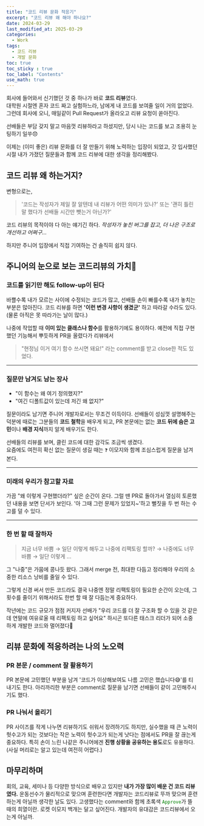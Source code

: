 ```yaml
---
title: "코드 리뷰 문화 적응기"
excerpt: "코드 리뷰 왜 해야 하나요?"
date: 2024-03-29
last_modified_at: 2025-03-29
categories: 
  - Work
tags: 
  - 코드 리뷰
  - 개발 문화
toc: true
toc_sticky : true
toc_label: "Contents"
use_math: true
---
```


회사에 들어와서 신기했던 것 중 하나가 바로 **코드 리뷰**였다.  
대학원 시절엔 혼자 코드 짜고 실험하느라, 남에게 내 코드를 보여줄 일이 거의 없었다.  
그런데 회사에 오니, 매일같이 Pull Request가 올라오고 리뷰 요청이 쏟아진다.

선배들은 부담 갖지 말고 마음껏 리뷰하라고 하셨지만, 당시 나는 코드를 보고 조용히 눈팅하기 일쑤😞

이제는 (이미 좋은) 리뷰 문화를 더 잘 만들기 위해 노력하는 입장이 되었고, 갓 입사했던 시절 내가 가졌던 질문들과 함께 코드 리뷰에 대한 생각을 정리해봤다.

## 코드 리뷰 왜 하는거지?

변형으로는,
> '코드는 작성자가 제일 잘 알텐데 내 리뷰가 어떤 의미가 있나?' 또는 '괜히 틀린 말 했다가 선배들 시간만 뺏는거 아닌가?'


코드 리뷰의 목적이야 다 아는 얘기긴 하다. *작성자가 놓친 버그를 잡고, 더 나은 구조로 개선하고 어쩌구...*

하지만 주니어 입장에서 직접 기여하는 건 솔직히 쉽지 않다.


## 주니어의 눈으로 보는 코드리뷰의 가치👀

### 코드를 읽기만 해도 follow-up이 된다

바쁠수록 내가 모르는 사이에 수정되는 코드가 많고, 선배들 손이 빠를수록 내가 놓치는 부분은 많아진다.
코드 리뷰를 하면 **'이런 변경 사항이 생겼군'** 하고 따라갈 수라도 있다. (물론 아직은 못 따라가는 날이 많다.)

나중에 작업할 때 **이미 있는 클래스나 함수**를 활용하기에도 용이하다.
예전에 직접 구현했던 기능해서 뿌듯하게 PR을 올렸다가 리뷰에서
> "현정님 이거 여기 함수 쓰시면 돼요!"
라는 comment를 받고 close한 적도 있었다.

--- 

### 질문만 남겨도 남는 장사

- "이 함수는 왜 여기 정의했지?"
- "여긴 디폴트값이 있는데 저긴 왜 없지?"

질문이라도 남기면 주니어 개발자로서는 무조건 이득이다.
선배들이 성심껏 설명해주는 덕분에 때로는 그분들의 **코드 철학**을 배우게 되고, PR 본문에는 없는 **코드 뒤에 숨은 고민**이나 **배경 지식**까지 알게 배우기도 한다.

선배들의 리뷰를 보며, 클린 코드에 대한 감각도 조금씩 생겼다.  
요즘에도 여전히 확신 없는 질문이 생길 때는 `❓` 이모지와 함께 조심스럽게 질문을 남겨본다.

---

### 미래의 우리가 참고할 자료

가끔 "왜 이렇게 구현했더라?" 싶은 순간이 온다.
그럴 땐 PR로 돌아가서 열심히 토론했던 내용을 보면 단서가 보인다.
'아 그때 그런 문제가 있었지~'하고 뻘짓을 두 번 하는 수고를 덜 수 있다.

---

### 한 번 할 때 잘하자

> 지금 너무 바쁨 → 일단 이렇게 해두고 나중에 리팩토링 할까? → 나중에도 너무 바쁨 → 일단 이렇게 ...

그 "나중"은 가뭄에 콩나듯 왔다.
그래서 merge 전, 최대한 다듬고 정리해야 우리의 소중한 리소스 낭비를 줄일 수 있다.

그렇게 신경 써서 만든 코드라도 결국 나중엔 정말 리팩토링이 필요한 순간이 오는데, 그 횟수를 줄이기 위해서라도 한번 할 때 잘 다듬는게 중요하다.

작년에는 코드 규모가 점점 커지자 선배가 "우리 코드를 더 잘 구조화 할 수 있을 것 같은데 연말에 여유로울 때 리팩토링 하고 싶어요" 하시곤 또다른 태스크 리더가 되어 소중하게 개발한 코드와 멀어졌다🥲


## 리뷰 문화에 적응하려는 나의 노오력

### PR 본문 / comment 잘 활용하기
PR 본문에 고민했던 부분을 남겨 '코드가 이상해보여도 나름 고민은 했습니다😅'를 티내기도 한다.
아리까리한 부분은 comment로 질문을 남기면 선배들이 같이 고민해주시기도 했다.

### PR 나눠서 올리기
PR 사이즈를 작게 나누면 리뷰하기도 쉬워서 장려하기도 하지만, 실수했을 때 큰 노력이 헛수고가 되는 것보다는 작은 노력이 헛수고가 되는게 낫다는 점에서도 PR을 잘 끊는게 중요하다.
특히 손이 느린 나같은 주니어에겐 **진행 상황을 공유하는 용도**로도 유용하다.
(사실 머리로는 알고 있는데 여전히 어렵다.)


## 마무리하며

회의, 교육, 세미나 등 다양한 방식으로 배우고 있지만 **내가 가장 많이 배운 건 코드 리뷰였다.**
운동선수가 물리적으로 맞으며 훈련한다면 개발자는 코드리뷰로 뚜까 맞으며 훈련하는게 아닐까 생각한 날도 있다.
고생했다는 comment와 함께 초록색 <span style="color: green">`Approve`</span>가 뜰 때의 희열이란.
로켓 이모지 백개는 달고 싶어진다.
개발자의 유대감은 코드리뷰에서 오는게 아닐까.

